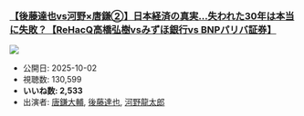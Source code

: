 ### [【後藤達也vs河野×唐鎌②】日本経済の真実…失われた30年は本当に失敗？【ReHacQ高橋弘樹vsみずほ銀行vs BNPパリバ証券】](https://www.youtube.com/watch?v=7FqLPuqIo4o)
[![](https://img.youtube.com/vi/7FqLPuqIo4o/sddefault.jpg)](https://www.youtube.com/watch?v=7FqLPuqIo4o)
-   公開日: 2025-10-02
-   視聴数: 130,599
-   **いいね数: 2,533**
-   出演者: [唐鎌大輔](/rehacq_fan/people/唐鎌大輔 "wikilink"), [後藤達也](/rehacq_fan/people/後藤達也 "wikilink"), [河野龍太郎](/rehacq_fan/people/河野龍太郎 "wikilink")
